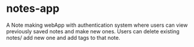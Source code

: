 # notes-app
A Note making webApp with authentication system where users can view previously saved notes and make new ones. Users can delete existing notes/ add new one and add
tags to that note.
